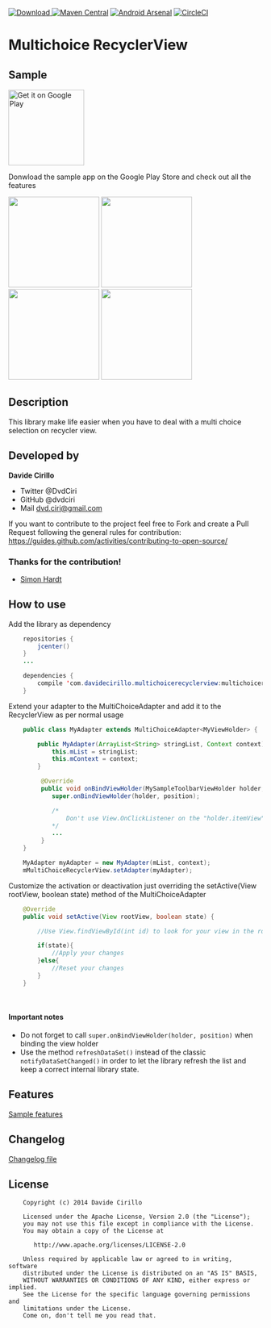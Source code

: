[ ![Download](https://api.bintray.com/packages/dvd-ciri/maven/MultiChoiceRecyclerView/images/download.svg) ](https://bintray.com/dvd-ciri/maven/MultiChoiceRecyclerView/_latestVersion)
[![Maven Central](https://maven-badges.herokuapp.com/maven-central/cz.jirutka.rsql/rsql-parser/badge.svg?style=plastic)](https://maven-badges.herokuapp.com/maven-central/cz.jirutka.rsql/rsql-parser)
[![Android Arsenal](https://img.shields.io/badge/Android%20Arsenal-MultiChoiceRecyclerView-green.svg?style=true)](https://android-arsenal.com/details/1/3755)
[![CircleCI](https://circleci.com/gh/dvdciri/MultiChoiceRecyclerView/tree/master.svg?style=shield)](https://circleci.com/gh/dvdciri/MultiChoiceRecyclerView/tree/master)

# Multichoice RecyclerView

## Sample
<a href='https://play.google.com/store/apps/details?id=com.davidecirillo.multichoicerecyclerview&hl=en_GB&utm_source=global_co&utm_medium=prtnr&utm_content=Mar2515&utm_campaign=PartBadge&pcampaignid=MKT-Other-global-all-co-prtnr-py-PartBadge-Mar2515-1'><img width='150' alt='Get it on Google Play' src='https://play.google.com/intl/en_gb/badges/images/generic/en_badge_web_generic.png'/></a>

Donwload the sample app on the Google Play Store and check out all the features

<img src="https://raw.githubusercontent.com/dvdciri/MultiChoiceRecyclerView/master/example0.png" width="180">
<img src="https://raw.githubusercontent.com/dvdciri/MultiChoiceRecyclerView/master/example1.png" width="180">
<img src="https://raw.githubusercontent.com/dvdciri/MultiChoiceRecyclerView/master/example2.png" width="180">
<img src="https://raw.githubusercontent.com/dvdciri/MultiChoiceRecyclerView/master/example4.png" width="180">

## Description
This library make life easier when you have to deal with a multi choice selection on recycler view.

## Developed by

**Davide Cirillo**
- Twitter @DvdCiri
- GitHub @dvdciri
- Mail dvd.ciri@gmail.com

If you want to contribute to the project feel free to Fork and create a Pull Request following the general rules for contribution: https://guides.github.com/activities/contributing-to-open-source/

### Thanks for the contribution!
- [Simon Hardt](https://github.com/hardysim)

## How to use
Add the library as dependency
```java
    repositories {
        jcenter()
    }
    ...

    dependencies {
        compile 'com.davidecirillo.multichoicerecyclerview:multichoicerecyclerview:2.1.0'
    }
```

Extend your adapter to the MultiChoiceAdapter and add it to the RecyclerView as per normal usage
```java
    public class MyAdapter extends MultiChoiceAdapter<MyViewHolder> {

        public MyAdapter(ArrayList<String> stringList, Context context) {
            this.mList = stringList;
            this.mContext = context;
        }

         @Override
         public void onBindViewHolder(MySampleToolbarViewHolder holder, int position) {
            super.onBindViewHolder(holder, position);

            /*
                Don't use View.OnClickListener on the "holder.itemView", override defaultItemViewClickListener(...) instead
            */
            ...
         }
    }
```

```java
    MyAdapter myAdapter = new MyAdapter(mList, context);
    mMultiChoiceRecyclerView.setAdapter(myAdapter);
```

Customize the activation or deactivation just overriding the setActive(View rootView, boolean state) method of the MultiChoiceAdapter
```java
    @Override
    public void setActive(View rootView, boolean state) {

        //Use View.findViewById(int id) to look for your view in the rootView

        if(state){
            //Apply your changes
        }else{
            //Reset your changes
        }
    }
```

<br>

#### Important notes
- Do not forget to call `super.onBindViewHolder(holder, position)` when binding the view holder
- Use the method `refreshDataSet()` instead of the classic `notifyDataSetChanged()` in order to let the library refresh the list and keep a correct internal library state.

## Features
[Sample features](https://github.com/dvdciri/MultiChoiceRecyclerView/blob/master/FEATURES.md)

## Changelog
[Changelog file](https://github.com/dvdciri/MultiChoiceRecyclerView/blob/master/CHANGELOG.md)

## License
```
    Copyright (c) 2014 Davide Cirillo

    Licensed under the Apache License, Version 2.0 (the "License");
    you may not use this file except in compliance with the License.
    You may obtain a copy of the License at

       http://www.apache.org/licenses/LICENSE-2.0

    Unless required by applicable law or agreed to in writing, software
    distributed under the License is distributed on an "AS IS" BASIS,
    WITHOUT WARRANTIES OR CONDITIONS OF ANY KIND, either express or implied.
    See the License for the specific language governing permissions and
    limitations under the License.
    Come on, don't tell me you read that.
```
